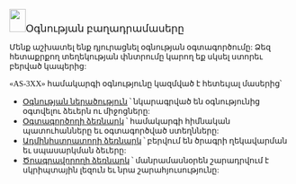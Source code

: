 <html>
<head>
<title>Օգնության բաղադրամասերը</title>
</head>

<body BACKGROUND="../IMAGES/blue.jpg">

<p><font SIZE="+1" FACE="Armenian Times"><img SRC="../IMAGES/K2.gif" ALIGN="BOTTOM"
BORDER="0" NATURALSIZEFLAG="3" width="29" height="41">Օգնության
բաղադրամասերը</font></p>

<p><font FACE="Armenian Times">Մենք աշխատել ենք դյուրացնել
օգնության օգտագործումը: Ձեզ հետաքրքող
տեղեկության փնտրումը կարող եք սկսել ստորեւ
բերված կապերից:</font></p>

<p><font FACE="Armenian Times">«AS-3XX» համակարգի օգնությունը
կազմված է հետեւյալ մասերից՝</font> 

<ul>
  <li><font FACE="Armenian Times"><a href="Help_use.html">Օգնության
    ներածություն</a> ՝ նկարագրված են օգնությունից
    օգտվելու ձեւերն ու միջոցները:</font> </li>
  <li><font FACE="Armenian Times"><a HREF="user_guide.html">Օգտագործողի
    ձեռնարկ</a> ՝ համակարգի հիմնական պատուհանները եւ
    օգտագործված ստեղնները:</font> </li>
  <li><font FACE="Armenian Times"><a HREF="admin_guide.html">Ադմինիստրատորի
    ձեռնարկ</a> ՝ բերվում են ծրագրի ղեկավարման եւ
    սպասարկման ձեւերը:</font> </li>
  <li><font FACE="Armenian Times"><a HREF="../programmer_guide.html">Ծրագրավորողի
    ձեռնարկ</a> ՝ մանրամասնօրեն շարադրվում է
    սկրիպտային լեզուն եւ նրա շարահյուսությունը:</font> </li>
</ul>
</body>
</html>
